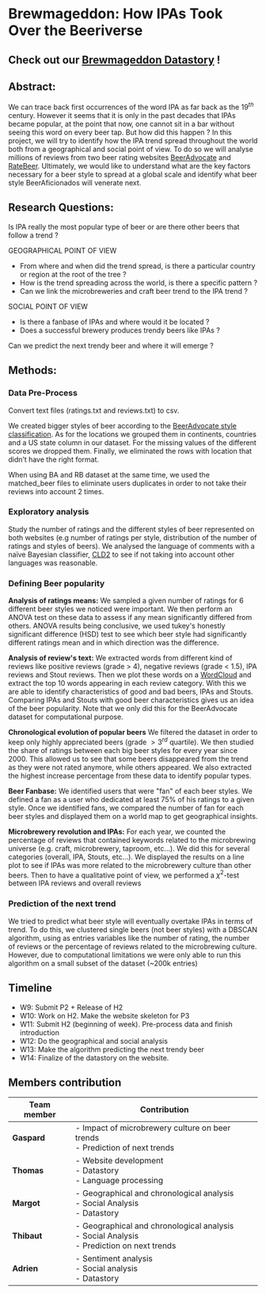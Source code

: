 # Brewmageddon: How IPAs Took Over the Beeriverse

## Check out our [Brewmageddon Datastory](https://tcastal.github.io/dondada/) !

## Abstract: 
We can trace back first occurrences of the word IPA as far back as the $`19^{th}`$ century. However it seems that it is only in the past decades that IPAs became popular, at the point that now, one cannot sit in a bar without seeing this word on every beer tap. But how did this happen ? In this project, we will try to identify how the IPA trend spread throughout the world both from a geographical and social point of view. To do so we will analyse millions of reviews from two beer rating websites [BeerAdvocate](https://www.beeradvocate.com/) and [RateBeer](https://www.ratebeer.com/). Ultimately, we would like to understand what are the key factors necessary for a beer style to spread at a global scale and identify what beer style BeerAficionados will venerate next.

## Research Questions:

Is IPA really the most popular type of beer or are there other beers that follow a trend ?

GEOGRAPHICAL POINT OF VIEW
- From where and when did the trend spread, is there a particular country or region at the root of the tree ?
- How is the trend spreading across the world, is there a specific pattern ?
- Can we link the microbreweries and craft beer trend to the IPA trend ?

SOCIAL POINT OF VIEW
- Is there a fanbase of IPAs and where would it be located ?
- Does a successful brewery produces trendy beers like IPAs ?

Can we predict the next trendy beer and where it will emerge ?

## Methods:
### Data Pre-Process
Convert text files (ratings.txt and reviews.txt) to csv.

We created bigger styles of beer according to the [BeerAdvocate style classification](https://www.beeradvocate.com/beer/styles/). As for the locations we grouped them in continents, countries and a US state column in our dataset. For the missing values of the different scores we dropped them. Finally, we eliminated the rows with location that didn’t have the right format.

When using BA and RB dataset at the same time, we used the matched_beer files to eliminate users duplicates in order to not take their reviews into account 2 times.

### Exploratory analysis
Study the number of ratings and the different styles of beer represented on both websites (e.g number of ratings per style, distribution of the number of ratings and styles of beers). 
We analysed the language of comments with a naïve Bayesian classifier, [CLD2]( https://github.com/CLD2Owners/cld2) to see if not taking into account other languages was reasonable.

### Defining Beer popularity

**Analysis of ratings means:** We sampled a given number of ratings for 6 different beer styles we noticed were important. We then perform an ANOVA test on these data to assess if any mean significantly differed from others. ANOVA results being conclusive, we used tukey's honestly significant difference (HSD) test to see which beer style had significantly different ratings mean and in which direction was the difference.

**Analysis of review's text:** We extracted words from different kind of reviews like positive reviews (grade > 4), negative reviews (grade < 1.5), IPA reviews and Stout reviews. Then we plot these words on a [WordCloud](https://amueller.github.io/word_cloud/) and extract the top 10 words appearing in each review category. With this we are able to identify characteristics of good and bad beers, IPAs and Stouts. Comparing IPAs and Stouts with good beer characteristics gives us an idea of the beer popularity. Note that we only did this for the BeerAdvocate dataset for computational purpose.

  **Chronological evolution of popular beers** We filtered the dataset in order to keep only highly appreciated beers (grade $>3^{rd}$ quartile). We then studied the share of ratings between each big beer styles for every year since 2000. This allowed us to see that some beers disappeared from the trend as they were not rated anymore, while others appeared. We also extracted the highest increase percentage from these data to identify popular types.

**Beer Fanbase:** We identified users that were "fan" of each beer styles. We defined a fan as a user who dedicated at least 75% of his ratings to a given style. Once we identified fans, we compared the number of fan for each beer styles and displayed them on a world map to get geographical insights.

  **Microbrewery revolution and IPAs:** For each year, we counted the percentage of reviews that contained keywords related to the microbrewing universe (e.g. craft, microbrewery, taproom, etc…). We did this for several categories (overall, IPA, Stouts, etc…). We displayed the results on a line plot to see if IPAs was more related to the microbrewery culture than other beers. Then to have a qualitative point of view, we performed a $\chi^2$-test between IPA reviews and overall reviews
  

 ### Prediction of the next trend
We tried to predict what beer style will eventually overtake IPAs in terms of trend. To do this, we clustered single beers (not beer styles) with a DBSCAN algorithm, using as entries variables like the number of rating, the number of reviews or the percentage of reviews related to the microbrewing culture. However, due to computational limitations we were only able to run this algorithm on a small subset of the dataset (~200k entries)


## Timeline

- W9: Submit P2 + Release of H2
- W10: Work on H2. Make the website skeleton for P3
- W11: Submit H2 (beginning of week). Pre-process data and finish introduction
- W12: Do the geographical and social analysis
- W13: Make the algorithm predicting the next trendy beer
- W14: Finalize of the datastory on the website.

## Members contribution

| Team member  | Contribution |
| ------------- | ------------- |
| **Gaspard**  |  - Impact of microbrewery culture on beer trends <br> - Prediction of next trends|
| **Thomas**  |  - Website development <br> - Datastory <br> - Language processing |
| **Margot** |  - Geographical and chronological analysis <br> - Social Analysis <br> - Datastory|
| **Thibaut**  |   - Geographical and chronological analysis <br> - Social Analysis <br> - Prediction on next trends |
| **Adrien**  | - Sentiment analysis <br> - Social analysis <br> - Datastory|
